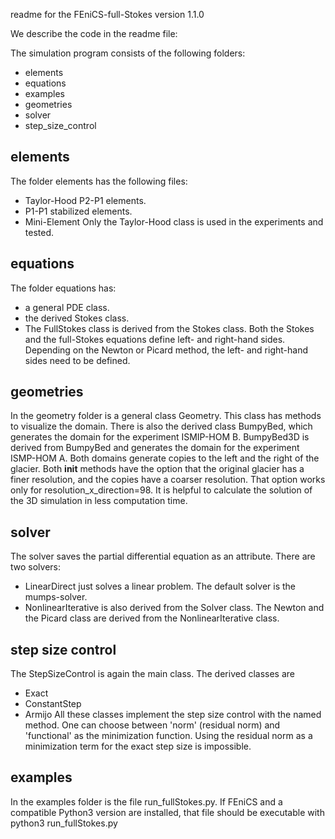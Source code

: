 readme for the FEniCS-full-Stokes version 1.1.0

We describe the code in the readme file:

The simulation program consists of the following folders:
- elements
- equations
- examples
- geometries
- solver
- step_size_control

## elements
The folder elements has the following files:
- Taylor-Hood P2-P1 elements.
- P1-P1 stabilized elements.
- Mini-Element
Only the Taylor-Hood class is used in the experiments and tested.

## equations
The folder equations has:
- a general PDE class.
- the derived Stokes class.
- The FullStokes class is derived from the Stokes class.
Both the Stokes and the full-Stokes equations define left- and right-hand sides.
Depending on the Newton or Picard method, the left- and right-hand sides need to be defined.

## geometries
In the geometry folder is a general class Geometry. 
This class has methods to visualize the domain.
There is also the derived class BumpyBed, which generates the domain for the experiment ISMIP-HOM B.
BumpyBed3D is derived from BumpyBed and generates the domain for the experiment ISMP-HOM A.
Both domains generate copies to the left and the right of the glacier.
Both __init__ methods have the option that the original glacier has a finer resolution, and the copies have a coarser resolution. That option works only for resolution_x_direction=98. It is helpful to calculate the solution of the 3D simulation in less computation time.

## solver
The solver saves the partial differential equation as an attribute.
There are two solvers:
- LinearDirect just solves a linear problem. The default solver is the mumps-solver.
- NonlinearIterative is also derived from the Solver class.
The Newton and the Picard class are derived from the NonlinearIterative class.

## step size control
The StepSizeControl is again the main class. The derived classes are
- Exact
- ConstantStep
- Armijo
All these classes implement the step size control with the named method.
One can choose between 'norm' (residual norm) and 'functional' as the minimization function.
Using the residual norm as a minimization term for the exact step size is impossible.

## examples
In the examples folder is the file run_fullStokes.py. If FEniCS and a compatible Python3 version are installed, that file should be executable with
python3 run_fullStokes.py
